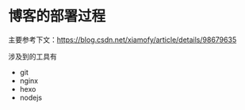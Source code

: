 # 博客的部署过程
主要参考下文：https://blog.csdn.net/xiamofy/article/details/98679635

涉及到的工具有
- git
- nginx
- hexo
- nodejs